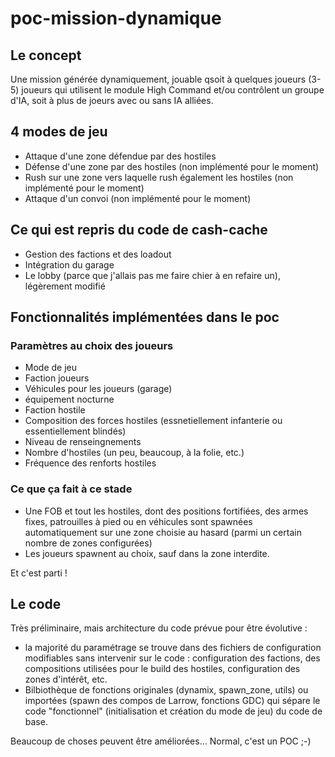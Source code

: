 # poc-mission-dynamique

## Le concept

Une mission générée dynamiquement, jouable qsoit à quelques joueurs (3-5) joueurs qui utilisent le module High Command et/ou contrôlent un groupe d'IA, soit à plus de joeurs avec ou sans IA alliées.

## 4 modes de jeu

* Attaque d'une zone défendue par des hostiles
* Défense d'une zone par des hostiles (non implémenté pour le moment)
* Rush sur une zone vers laquelle rush également les hostiles (non implémenté pour le moment)
* Attaque d'un convoi (non implémenté pour le moment)

## Ce qui est repris du code de cash-cache

* Gestion des factions et des loadout
* Intégration du garage
* Le lobby (parce que j'allais pas me faire chier à en refaire un), légèrement modifié

## Fonctionnalités implémentées dans le poc

### Paramètres au choix des joueurs

* Mode de jeu
* Faction joueurs
* Véhicules pour les joueurs (garage)
* équipement nocturne
* Faction hostile
* Composition des forces hostiles (essnetiellement infanterie ou essentiellement blindés)
* Niveau de renseingnements
* Nombre d'hostiles (un peu, beaucoup, à la folie, etc.)
* Fréquence des renforts hostiles

### Ce que ça fait à ce stade

* Une FOB et tout les hostiles, dont des positions fortifiées, des armes fixes, patrouilles à pied ou en véhicules sont spawnées automatiquement sur une zone choisie au hasard (parmi un certain nombre de zones configurées)
* Les joueurs spawnent au choix, sauf dans la zone interdite.

Et c'est parti !

## Le code

Très préliminaire, mais architecture du code prévue pour être évolutive :

* la majorité du paramétrage se trouve dans des fichiers de configuration modifiables sans intervenir sur le code : configuration des factions, des compositions utilisées pour le build des hostiles, configuration des zones d'intérêt, etc.
* Bilbiothèque de fonctions originales (dynamix, spawn_zone, utils) ou importées (spawn des compos de Larrow, fonctions GDC) qui sépare le code "fonctionnel" (initialisation et création du mode de jeu) du code de base.

Beaucoup de choses peuvent être améliorées... Normal, c'est un POC ;-)

